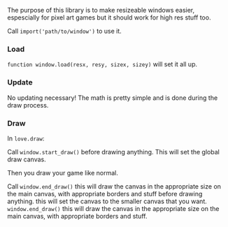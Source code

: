 The purpose of this library is to make resizeable windows easier, espescially for pixel art games but it should work for high res stuff too.

Call `import('path/to/window')` to use it.

### Load

`function window.load(resx, resy, sizex, sizey)` will set it all up.

### Update
No updating necessary! The math is pretty simple and is done during the draw process. 


### Draw
In `love.draw`:  

Call `window.start_draw()`
before drawing anything. This will set the global draw canvas.

Then you draw your game like normal.

Call `window.end_draw()`
this will draw the canvas in the appropriate size on the main canvas, with appropriate borders and stuff
before drawing anything. this will set the canvas to the smaller canvas that you want.
`window.end_draw()` 
this will draw the canvas in the appropriate size on the main canvas, with appropriate borders and stuff.
